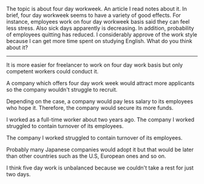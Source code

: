 The topic is about four day workweek.
An article I read notes about it.
In brief, four day workweek seems to have a variety of good effects.
For instance, employees work on four day workweek basis said they can feel less stress.
Also sick days apparently is decreasing.
In addition, probability of employees quitting has reduced.
I considerably approve of the work style because I can get more time spent on studying English.
What do you think about it?

---

It is more easier for freelancer to work on four day work basis
but only competent workers could conduct it.

A company which offers four day work week would attract more applicants
so the company wouldn't struggle to recruit.

Depending on the case, a company would pay less salary to its employees who hope it.
Therefore, the company would secure its more funds.

I worked as a full-time worker about two years ago.
The company I worked struggled to contain turnover of its employees.

The company I worked struggled to contain turnover of its employees.

Probably many Japanese companies would adopt it
but that would be later than other countries such as the U.S, European ones and so on.

I think five day work is unbalanced because we couldn't take a rest for just two days.
